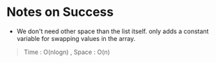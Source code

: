 # Notes on Success
+ We don't need other space than the list itself.
  only adds a constant variable for swapping values in the array.

> Time : O(nlogn) , Space : O(n)
